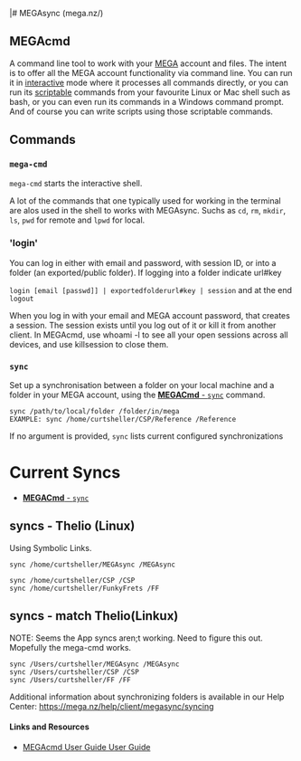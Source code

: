 |# MEGAsync (mega.nz/)

## MEGAcmd

A command line tool to work with your [MEGA](https://mega.nz/) account and files. The intent is to offer all the MEGA account functionality via command line. You can run it in [interactive](https://github.com/meganz/MEGAcmd/blob/master/UserGuide.md#interactive) mode where it processes all commands directly, or you can run its [scriptable](https://github.com/meganz/MEGAcmd/blob/master/UserGuide.md#scriptable) commands from your favourite Linux or Mac shell such as bash, or you can even run its commands in a Windows command prompt. And of course you can write scripts using those scriptable commands.

## Commands

### `mega-cmd`

`mega-cmd` starts the interactive shell.

A lot of the commands that one typically used for working in the terminal are alos used in the shell to works with MEGAsync. Suchs as `cd`, `rm`, `mkdir`, `ls`, `pwd` for remote and `lpwd` for local.

### 'login'

You can log in either with email and password, with session ID, or into a folder (an exported/public folder).
If logging into a folder indicate url#key

`login [email [passwd]] | exportedfolderurl#key | session` and at the end `logout`

When you log in with your email and MEGA account password, that creates a session. The session exists until you log out of it or kill it from another client. In MEGAcmd, use whoami -l to see all your open sessions across all devices, and use killsession to close them.

### `sync`

Set up a synchronisation between a folder on your local machine and a folder in your MEGA account, using the [**MEGACmd** - `sync`](https://github.com/meganz/MEGAcmd/blob/master/UserGuide.md#sync) command.

```
sync /path/to/local/folder /folder/in/mega
EXAMPLE: sync /home/curtsheller/CSP/Reference /Reference
```

If no argument is provided, `sync` lists current configured synchronizations

# Current Syncs
-  [**MEGACmd** - `sync`](https://github.com/meganz/MEGAcmd/blob/master/UserGuide.md#sync)

## syncs - Thelio (Linux)

Using Symbolic Links.
```
sync /home/curtsheller/MEGAsync /MEGAsync

sync /home/curtsheller/CSP /CSP
sync /home/curtsheller/FunkyFrets /FF
```

## syncs - match Thelio(Linkux)

NOTE: Seems the App syncs aren;t working. Need to figure this out. Mopefully the mega-cmd works.

```
sync /Users/curtsheller/MEGAsync /MEGAsync
sync /Users/curtsheller/CSP /CSP
sync /Users/curtsheller/FF /FF
```

Additional information about synchronizing folders is available in our Help Center: https://mega.nz/help/client/megasync/syncing

#### Links and Resources

- [MEGAcmd User Guide User Guide](https://github.com/meganz/MEGAcmd/blob/master/UserGuide.md)